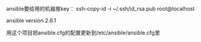 ansible要给用的机器推key：
  ssh-copy-id -i ~/.ssh/id_rsa.pub root@localhost

ansible version 2.6.1

用这个项目把ansible.cfg的配置更新到/etc/ansible/ansible.cfg里
